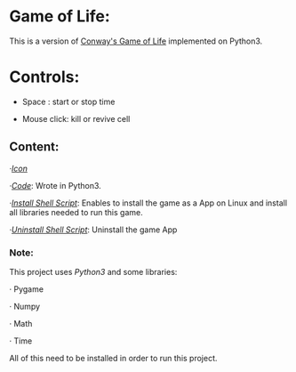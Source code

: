 # Game of Life:

This is a version of [Conway's Game of Life](https://en.wikipedia.org/wiki/Conway%27s_Game_of_Life) implemented on Python3.

# Controls:

- Space : start or stop time

- Mouse click: kill or revive cell

## Content:
*·[Icon](https://github.com/Jkutkut/PY-GameOfLife/blob/master/gameOfLife.png)*

*·[Code](https://github.com/Jkutkut/PY-GameOfLife/blob/master/gameOfLife.py)*: Wrote in Python3.

*·[Install Shell Script](https://github.com/Jkutkut/PY-GameOfLife/blob/master/install.sh)*: Enables to install the game as a App on Linux and install all libraries needed to run this game.

*·[Uninstall Shell Script](https://github.com/Jkutkut/PY-GameOfLife/blob/master/uninstall.sh)*: Uninstall the game App 


### Note:

This project uses *Python3* and some libraries:

· Pygame

· Numpy

· Math

· Time

All of this need to be installed in order to run this project.
